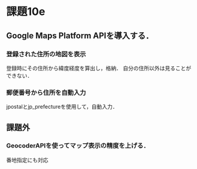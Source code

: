 # 課題10e
## Google Maps Platform APIを導入する．
### 登録された住所の地図を表示
登録時にその住所から緯度経度を算出し，格納．
自分の住所以外は見ることができない．
### 郵便番号から住所を自動入力
jpostalとjp_prefectureを使用して，自動入力．

## 課題外
### GeocoderAPIを使ってマップ表示の精度を上げる．
番地指定にも対応